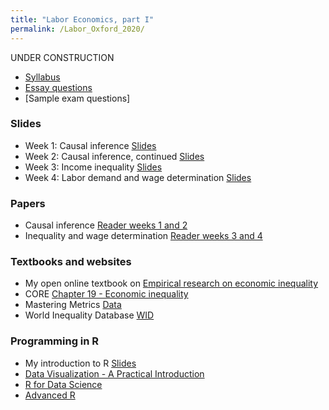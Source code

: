 ```yaml
---
title: "Labor Economics, part I"
permalink: /Labor_Oxford_2020/
---
```


UNDER CONSTRUCTION

* [Syllabus](/home/files/teaching/Labor_Oxford_2020/Syllabus_Labor_Oxford_2020.pdf)
* [Essay questions](/home/files/teaching/Labor_Oxford_2020/Essay-questions-Labor-Kasy.pdf)
* [Sample exam questions]

### Slides
* Week 1: Causal inference
[Slides](/home/files/teaching/Labor_Oxford_2020/1-Causality-IV.pdf)
* Week 2: Causal inference, continued
[Slides](/home/files/teaching/Labor_Oxford_2020/2-Causality-CI-DID-RD.pdf)
* Week 3: Income inequality
[Slides](/home/files/teaching/Labor_Oxford_2020/3-Inequality-Descriptive.pdf)
* Week 4: Labor demand and wage determination
[Slides](/home/files/teaching/Labor_Oxford_2020/4-Labor-Demand.pdf)

### Papers

* Causal inference [Reader weeks 1 and 2](/home/files/teaching/MicroeconometricMethods/2140appliedreaderspring2018.zip)
* Inequality and wage determination [Reader weeks 3 and 4](/home/files/teaching/Labor_Oxford_2020/labor_reader_2020.zip)

### Textbooks and websites
* My open online textbook on [Empirical research on economic inequality](http://inequalityresearch.net/)
* CORE [Chapter 19 - Economic inequality](https://www.core-econ.org/the-economy/book/text/19.html)
* Mastering Metrics [Data](http://www.masteringmetrics.com/resources/)
* World Inequality Database [WID](https://wid.world/)

### Programming in R
* My introduction to R
[Slides](/home/files/teaching/TopicsEconometrics2019/IntroductiontoR-Slides.pdf)
* [Data Visualization - A Practical Introduction](http://socviz.co/)
* [R for Data Science](https://r4ds.had.co.nz/)
* [Advanced R](https://adv-r.hadley.nz/)
